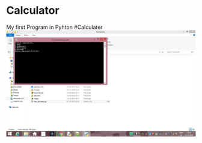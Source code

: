 # Calculator
My first Program in Pyhton #Calculater
![alt text](https://github.com/japstoor/calculator/blob/master/Untitled.jpg)
